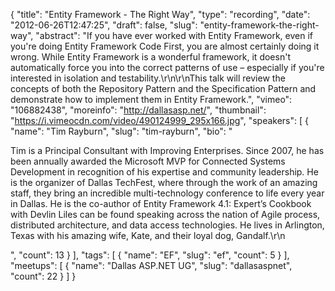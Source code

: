 {
  "title": "Entity Framework - The Right Way",
  "type": "recording",
  "date": "2012-06-26T12:47:25",
  "draft": false,
  "slug": "entity-framework-the-right-way",
  "abstract": "If you have ever worked with Entity Framework, even if you're doing Entity Framework Code First, you are almost certainly doing it wrong. While Entity Framework is a wonderful framework, it doesn't automatically force you into the correct patterns of use – especially if you're interested in isolation and testability.\r\n\r\nThis talk will review the concepts of both the Repository Pattern and the Specification Pattern and demonstrate how to implement them in Entity Framework.",
  "vimeo": "106882438",
  "moreinfo": "http://dallasasp.net/",
  "thumbnail": "https://i.vimeocdn.com/video/490124999_295x166.jpg",
  "speakers": [
    {
      "name": "Tim Rayburn",
      "slug": "tim-rayburn",
      "bio": "<p>Tim is a Principal Consultant with Improving Enterprises. Since 2007, he has been annually awarded the Microsoft MVP for Connected Systems Development in recognition of his expertise and community leadership. He is the organizer of Dallas TechFest, where through the work of an amazing staff, they bring an incredible multi-technology conference to life every year in Dallas. He is the co-author of Entity Framework 4.1: Expert’s Cookbook with Devlin Liles can be found speaking across the nation of Agile process, distributed architecture, and data access technologies. He lives in Arlington, Texas with his amazing wife, Kate, and their loyal dog, Gandalf.\r\n</p>",
      "count": 13
    }
  ],
  "tags": [
    {
      "name": "EF",
      "slug": "ef",
      "count": 5
    }
  ],
  "meetups": [
    {
      "name": "Dallas ASP.NET UG",
      "slug": "dallasaspnet",
      "count": 22
    }
  ]
}
